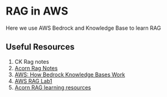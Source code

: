# RAG in AWS 

Here we use AWS Bedrock and Knowledge Base to learn RAG 

## Useful Resources

1. CK Rag notes
2. [Acorn Rag Notes]()
3. [AWS: How Bedrock Knowledge Bases Work](https://docs.aws.amazon.com/bedrock/latest/userguide/kb-how-it-works.html)
4. [AWS RAG Lab1](https://catalog.us-east-1.prod.workshops.aws/workshops/c6b88897-84a7-4885-b9f0-855e2fc61378/en-US/10-rag-concepts/lab1-create-knowledge-base)
5. [Acorn RAG learning resources](https://www.acorn.io/resources/learning-center/rag-tutorial/#:~:text=Top%2010%20RAG%20Tutorials%20in,adapted%20from%20the%20LangChain%20documentation)
